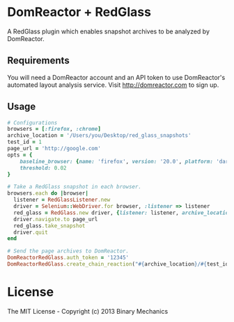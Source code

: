 # DomReactor + RedGlass

A RedGlass plugin which enables snapshot archives to be analyzed by DomReactor.

## Requirements

You will need a DomReactor account and an API token to use DomReactor's automated layout analysis service.  Visit http://domreactor.com to sign up.

## Usage

```ruby
# Configurations
browsers = [:firefox, :chrome]
archive_location = '/Users/you/Desktop/red_glass_snapshots'
test_id = 1
page_url = 'http://google.com'
opts = {
    baseline_browser: {name: 'firefox', version: '20.0', platform: 'darwin'},
    threshold: 0.02
}

# Take a RedGlass snapshot in each browser.
browsers.each do |browser|
  listener = RedGlassListener.new
  driver = Selenium::WebDriver.for browser, :listener => listener
  red_glass = RedGlass.new driver, {listener: listener, archive_location: archive_location, test_id: test_id}
  driver.navigate.to page_url
  red_glass.take_snapshot
  driver.quit
end

# Send the page archives to DomReactor.
DomReactorRedGlass.auth_token = '12345'
DomReactorRedGlass.create_chain_reaction("#{archive_location}/#{test_id}", opts)
```

# License

The MIT License - Copyright (c) 2013 Binary Mechanics
